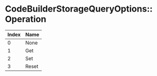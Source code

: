 # CodeBuilderStorageQueryOptions::Operation

Index | Name
--- | ---
0 | None
1 | Get
2 | Set
3 | Reset